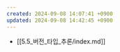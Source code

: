 ```yaml
---
created: 2024-09-08 14:07:41 +0900
updated: 2024-09-08 14:42:45 +0900
---
```


- [[5.5_버전_타입_추론/index.md]]
